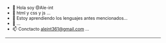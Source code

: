 - 👋 Hola soy @Ale-int
- 👀 html y css y js ...
- 🌱 Estoy aprendiendo los lenguajes antes mencionados...
- 💞️  ...
- 📫 Conctacto aleint361@gmail.com ...
---------------------------------------------------------------------------
